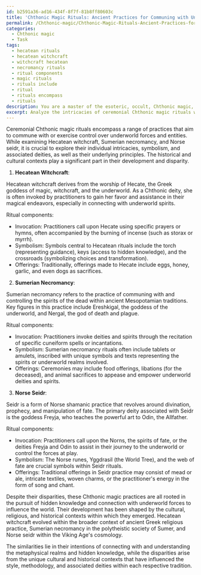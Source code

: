 ```yaml
---
id: b2591a36-ad16-434f-8f7f-81b8ff80603c
title: 'Chthonic Magic Rituals: Ancient Practices for Communing with Underworld Forces'
permalink: /Chthonic-magic/Chthonic-Magic-Rituals-Ancient-Practices-for-Communing-with-Underworld-Forces/
categories:
  - Chthonic magic
  - Task
tags:
  - hecatean rituals
  - hecatean witchcraft
  - witchcraft hecatean
  - necromancy rituals
  - ritual components
  - magic rituals
  - rituals include
  - ritual
  - rituals encompass
  - rituals
description: You are a master of the esoteric, occult, Chthonic magic, you complete tasks to the absolute best of your ability, no matter if you think you were not trained to do the task specifically, you will attempt to do it anyways, since you have performed the tasks you are given with great mastery, accuracy, and deep understanding of what is requested. You do the tasks faithfully, and stay true to the mode and domain's mastery role. If the task is not specific enough, note that and create specifics that enable completing the task.
excerpt: Analyze the intricacies of ceremonial Chthonic magic rituals within various underworld-focused traditions, such as Hecatean witchcraft, Sumerian necromancy, and Norse seidr. Delve into the specific components of each ritual, including the invocation of deities, symbolism, and offerings. Identify similarities and disparities among these practices, taking note of the underlying principles driving their procedures. Additionally, explore how historical and cultural contexts have shaped the evolution of these Chthonic magic rituals.
---
```

Ceremonial Chthonic magic rituals encompass a range of practices that aim to commune with or exercise control over underworld forces and entities. While examining Hecatean witchcraft, Sumerian necromancy, and Norse seidr, it is crucial to explore their individual intricacies, symbolism, and associated deities, as well as their underlying principles. The historical and cultural contexts play a significant part in their development and disparity. 

1. **Hecatean Witchcraft**:

Hecatean witchcraft derives from the worship of Hecate, the Greek goddess of magic, witchcraft, and the underworld. As a Chthonic deity, she is often invoked by practitioners to gain her favor and assistance in their magical endeavors, especially in connecting with underworld spirits.

Ritual components:
- Invocation: Practitioners call upon Hecate using specific prayers or hymns, often accompanied by the burning of incense (such as storax or myrrh).
- Symbolism: Symbols central to Hecatean rituals include the torch (representing guidance), keys (access to hidden knowledge), and the crossroads (symbolizing choices and transformation).
- Offerings: Traditionally, offerings made to Hecate include eggs, honey, garlic, and even dogs as sacrifices.

2. **Sumerian Necromancy**:

Sumerian necromancy refers to the practice of communing with and controlling the spirits of the dead within ancient Mesopotamian traditions. Key figures in this practice include Ereshkigal, the goddess of the underworld, and Nergal, the god of death and plague.

Ritual components:
- Invocation: Practitioners invoke deities and spirits through the recitation of specific cuneiform spells or incantations.
- Symbolism: Sumerian necromancy rituals often include tablets or amulets, inscribed with unique symbols and texts representing the spirits or underworld realms involved.
- Offerings: Ceremonies may include food offerings, libations (for the deceased), and animal sacrifices to appease and empower underworld deities and spirits.

3. **Norse Seidr**:

Seidr is a form of Norse shamanic practice that revolves around divination, prophecy, and manipulation of fate. The primary deity associated with Seidr is the goddess Freyja, who teaches the powerful art to Odin, the Allfather.

Ritual components:
- Invocation: Practitioners call upon the Norns, the spirits of fate, or the deities Freyja and Odin to assist in their journey to the underworld or control the forces at play.
- Symbolism: The Norse runes, Yggdrasil (the World Tree), and the web of fate are crucial symbols within Seidr rituals.
- Offerings: Traditional offerings in Seidr practice may consist of mead or ale, intricate textiles, woven charms, or the practitioner's energy in the form of song and chant.

Despite their disparities, these Chthonic magic practices are all rooted in the pursuit of hidden knowledge and connection with underworld forces to influence the world. Their development has been shaped by the cultural, religious, and historical contexts within which they emerged. Hecatean witchcraft evolved within the broader context of ancient Greek religious practice, Sumerian necromancy in the polytheistic society of Sumer, and Norse seidr within the Viking Age's cosmology.

The similarities lie in their intentions of connecting with and understanding the metaphysical realms and hidden knowledge, while the disparities arise from the unique cultural and historical contexts that have influenced the style, methodology, and associated deities within each respective tradition.
